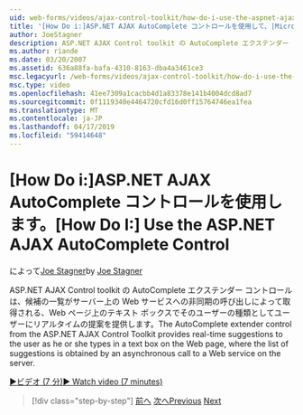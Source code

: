 ```yaml
---
uid: web-forms/videos/ajax-control-toolkit/how-do-i-use-the-aspnet-ajax-autocomplete-control
title: '[How Do i:]ASP.NET AJAX AutoComplete コントロールを使用して、|Microsoft Docs'
author: JoeStagner
description: ASP.NET AJAX Control toolkit の AutoComplete エクステンダー コントロールでは、テキスト ボックスに、ご自分の型として、リアルタイムの提案をユーザーに提供しています.
ms.author: riande
ms.date: 03/20/2007
ms.assetid: 636a88fa-bafa-4310-8163-dba4a3461ce3
msc.legacyurl: /web-forms/videos/ajax-control-toolkit/how-do-i-use-the-aspnet-ajax-autocomplete-control
msc.type: video
ms.openlocfilehash: 41ee7309a1cacbb4d1a83378e141b4004dcd8ad7
ms.sourcegitcommit: 0f1119340e4464720cfd16d0ff15764746ea1fea
ms.translationtype: MT
ms.contentlocale: ja-JP
ms.lasthandoff: 04/17/2019
ms.locfileid: "59414648"
---
```

# <a name="how-do-i-use-the-aspnet-ajax-autocomplete-control"></a><span data-ttu-id="20f51-103">[How Do i:]ASP.NET AJAX AutoComplete コントロールを使用します。</span><span class="sxs-lookup"><span data-stu-id="20f51-103">[How Do I:] Use the ASP.NET AJAX AutoComplete Control</span></span>

<span data-ttu-id="20f51-104">によって[Joe Stagner](https://github.com/JoeStagner)</span><span class="sxs-lookup"><span data-stu-id="20f51-104">by [Joe Stagner](https://github.com/JoeStagner)</span></span>

<span data-ttu-id="20f51-105">ASP.NET AJAX Control toolkit の AutoComplete エクステンダー コントロールは、候補の一覧がサーバー上の Web サービスへの非同期の呼び出しによって取得される、Web ページ上のテキスト ボックスでそのユーザーの種類としてユーザーにリアルタイムの提案を提供します。</span><span class="sxs-lookup"><span data-stu-id="20f51-105">The AutoComplete extender control from the ASP.NET AJAX Control Toolkit provides real-time suggestions to the user as he or she types in a text box on the Web page, where the list of suggestions is obtained by an asynchronous call to a Web service on the server.</span></span>

[<span data-ttu-id="20f51-106">&#9654;ビデオ (7 分)</span><span class="sxs-lookup"><span data-stu-id="20f51-106">&#9654; Watch video (7 minutes)</span></span>](https://channel9.msdn.com/Blogs/ASP-NET-Site-Videos/how-do-i-use-the-aspnet-ajax-autocomplete-control)

> [!div class="step-by-step"]
> <span data-ttu-id="20f51-107">[前へ](how-do-i-use-the-aspnet-ajax-slider-control.md)
> [次へ](how-do-i-configure-the-aspnet-ajax-calendar-control.md)</span><span class="sxs-lookup"><span data-stu-id="20f51-107">[Previous](how-do-i-use-the-aspnet-ajax-slider-control.md)
[Next](how-do-i-configure-the-aspnet-ajax-calendar-control.md)</span></span>
